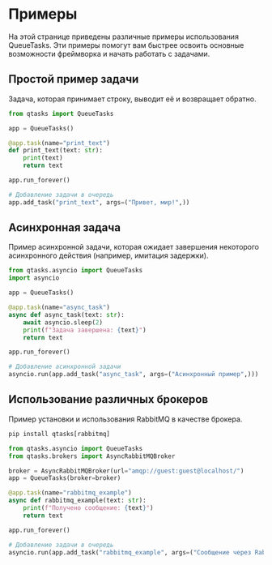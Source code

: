 # Примеры
На этой странице приведены различные примеры использования QueueTasks. Эти примеры помогут вам быстрее освоить основные возможности фреймворка и начать работать с задачами.

## Простой пример задачи
Задача, которая принимает строку, выводит её и возвращает обратно.
```py
from qtasks import QueueTasks

app = QueueTasks()

@app.task(name="print_text")
def print_text(text: str):
    print(text)
    return text

app.run_forever()

# Добавление задачи в очередь
app.add_task("print_text", args=("Привет, мир!",))
```

## Асинхронная задача
Пример асинхронной задачи, которая ожидает завершения некоторого асинхронного действия (например, имитация задержки).

```py
from qtasks.asyncio import QueueTasks
import asyncio

app = QueueTasks()

@app.task(name="async_task")
async def async_task(text: str):
    await asyncio.sleep(2)
    print(f"Задача завершена: {text}")
    return text

app.run_forever()

# Добавление асинхронной задачи
asyncio.run(app.add_task("async_task", args=("Асинхронный пример",)))
```

## Использование различных брокеров
Пример установки и использования RabbitMQ в качестве брокера.

```py
pip install qtasks[rabbitmq]

from qtasks.asyncio import QueueTasks
from qtasks.brokers import AsyncRabbitMQBroker

broker = AsyncRabbitMQBroker(url="amqp://guest:guest@localhost/")
app = QueueTasks(broker=broker)

@app.task(name="rabbitmq_example")
async def rabbitmq_example(text: str):
    print(f"Получено сообщение: {text}")
    return text

app.run_forever()

# Добавление задачи в очередь
asyncio.run(app.add_task("rabbitmq_example", args=("Сообщение через RabbitMQ",)))
```